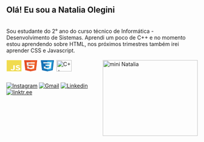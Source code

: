 ## Olá! Eu sou a Natalia Olegini
<!-- README inspired by Youtube Rafaella Ballerini -->

<div style="display: inline_block"><br>
  Sou estudante do 2° ano do curso técnico de Informática - Desenvolvimento de Sistemas. Aprendi um poco de C++ e no momento estou aprendendo sobre HTML, nos próximos trimestres também irei aprender CSS e Javascript. <br><br>
  <img align="center" title="Java Script" height="30" width="40" src="https://raw.githubusercontent.com/devicons/devicon/master/icons/javascript/javascript-plain.svg">
  <img align="center" title="HTML" height="30" width="40" src="https://raw.githubusercontent.com/devicons/devicon/master/icons/html5/html5-original.svg">
  <img align="center" title="CSS" height="30" width="40" src="https://raw.githubusercontent.com/devicons/devicon/master/icons/css3/css3-original.svg">
  <img align="center" title="C++" height="30" width="40" src="https://github.com/NataliaOlegini73/NataliaOlegini73/assets/149552687/7d6450c5-5904-4b26-af59-3dcdc7965f56">
   <img align="right" title="mini Natalia" height="200" width="250" src="https://github.com/NataliaOlegini73/NataliaOlegini73/assets/149552687/9a6ea68f-de89-4425-93fc-f55c81aa2935">
 
  
  ##
 
<div> 
  <a href="https://www.instagram.com/natalia_olegini73?igsh=MTM2bWthMDBpeHptYQ==" target="_blank"><img src="https://img.shields.io/badge/-Instagram-%23E4405F?style=for-the-badge&logo=instagram&logoColor=white" target="_blank" title=Instagram></a> 
  <a href = "mailto:nataliaolegini73@gmail.com"><img src="https://img.shields.io/badge/-Gmail-%23333?style=for-the-badge&logo=gmail&logoColor=white" target="_blank" title=Gmail></a>
  <a href="https://www.linkedin.com/in/natalia-olegini-1436422b8" target="_blank"><img src="https://img.shields.io/badge/-LinkedIn-%230077B5?style=for-the-badge&logo=linkedin&logoColor=white" target="_blank" title=Linkedin> </a> 
   <a href="https://linktr.ee/nataliaolegini" target="_blank"><img src="https://img.shields.io/badge/linktree-39E09B?style=for-the-badge&logo=linktree&logoColor=white" target="_blank" title=linktr.ee></a>  
  
</div>
  
</div>
